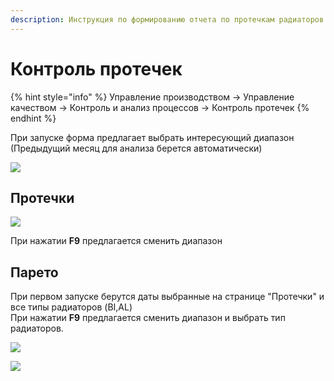```yaml
---
description: Инструкция по формированию отчета по протечкам радиаторов на АБР
---
```


# Контроль протечек

{% hint style="info" %}
Управление производством → Управление качеством → Контроль и анализ процессов → Контроль протечек
{% endhint %}

При запуске форма предлагает выбрать интересующий диапазон (Предыдущий месяц для анализа берется автоматически)

![](<../../.gitbook/assets/0 (17)>)

## **Протечки**

![](<../../.gitbook/assets/1 (66)>)

При нажатии **F9** предлагается сменить диапазон

## **Парето**

При первом запуске берутся даты выбранные на странице "Протечки" и все типы радиаторов (BI,AL)\
При нажатии **F9** предлагается сменить диапазон и выбрать тип радиаторов.&#x20;

![](../../.gitbook/assets/2)

![](<../../.gitbook/assets/3 (12)>)
